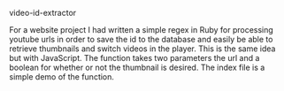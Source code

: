 video-id-extractor


For a website project I had written a simple regex in Ruby for processing youtube urls in order to save the id to the database and
easily be able to retrieve thumbnails and switch videos in the player. This is the same idea but with JavaScript. The function takes two parameters the url and a boolean for whether or not the thumbnail is desired. The index file is a simple demo of the function. 


